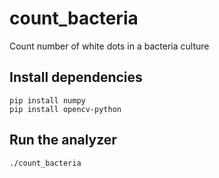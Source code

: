 # count_bacteria
Count number of white dots in a bacteria culture

## Install dependencies
```
pip install numpy
pip install opencv-python
```

## Run the analyzer
```
./count_bacteria
```
